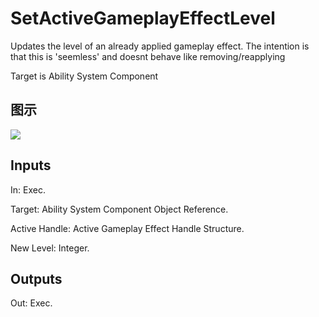 # SetActiveGameplayEffectLevel

Updates the level of an already applied gameplay effect. The intention is that this is 'seemless' and doesnt behave like removing/reapplying

Target is Ability System Component

## 图示

![]($-20221218-19090831.png)

## Inputs

In: Exec.

Target: Ability System Component Object Reference.

Active Handle: Active Gameplay Effect Handle Structure.

New Level: Integer.  

## Outputs

Out: Exec.


